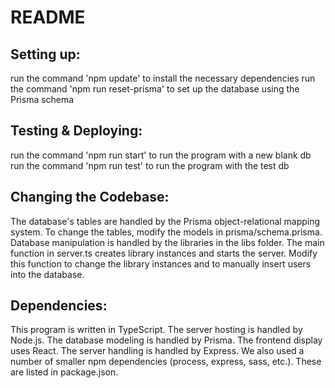 # README

## Setting up:

run the command 'npm update' to install the necessary dependencies
run the command 'npm run reset-prisma' to set up the database using the Prisma schema

## Testing & Deploying:

run the command 'npm run start' to run the program with a new blank db
run the command 'npm run test' to run the program with the test db

## Changing the Codebase:

The database's tables are handled by the Prisma object-relational mapping system. 
To change the tables, modify the models in prisma/schema.prisma.
Database manipulation is handled by the libraries in the libs folder.
The main function in server.ts creates library instances and starts the server.
Modify this function to change the library instances and to manually insert users into the database.

## Dependencies:

This program is written in TypeScript.
The server hosting is handled by Node.js.
The database modeling is handled by Prisma.
The frontend display uses React.
The server handling is handled by Express.
We also used a number of smaller npm dependencies (process, express, sass, etc.). These are listed in package.json.